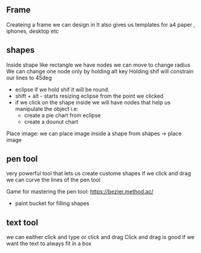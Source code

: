 ## Frame

Createing a frame we can design in
It also gives us templates for a4 paper , iphones, desktop etc

## shapes

Inside shape like rectangle we have nodes we can move to change radius
We can change one node only by holding alt key
Holding shif will constrain our lines to 45deg

- eclipse if we hold shif it will be round.
- shift + alt - starts resizing eclipse from the point we clicked
- if we click on the shape inside we will have nodes that help us manipulate the object i.e:
  - create a pie chart from eclipse
  - create a dounut chart

Place image: we can place image inside a shape from shapes -> place image

## pen tool

very powerful tool that lets us create custome shapes
if we click and drag we can curve the lines of the pen tool

Game for mastering the pen tool:
https://bezier.method.ac/

- paint bucket for filling shapes

## text tool

we can eaither click and type or click and drag
Click and drag is good if we want the text to always fit in a box
